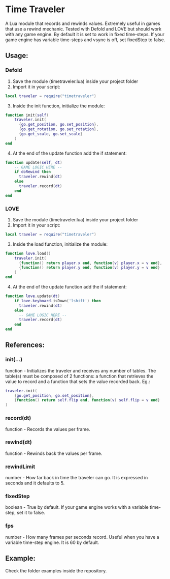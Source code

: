 # Time Traveler

A Lua module that records and rewinds values. Extremely useful in games that use a rewind mechanic. Tested with Defold and LOVE but should work with any game engine. By default it is set to work in fixed time-steps. If your game engine has variable time-steps and vsync is off, set fixedStep to false.

## Usage:
### Defold
1. Save the module (timetraveler.lua) inside your project folder
2. Import it in your script:
```Lua
local traveler = require("timetraveler")
```
3. Inside the init function, initialize the module:
```Lua
function init(self)
    traveler.init(
      {go.get_position, go.set_position},
      {go.get_rotation, go.set_rotation},
      {go.get_scale, go.set_scale}
    )
end
```
4. At the end of the update function add the if statement:
```Lua
function update(self, dt)
    -- GAME LOGIC HERE --
    if doRewind then
      traveler.rewind(dt)
    else
      traveler.record(dt)
    end
end
```

### LOVE
1. Save the module (timetraveler.lua) inside your project folder
2. Import it in your script:
```Lua
local traveler = require("timetraveler")
```
3. Inside the load function, initialize the module:
```Lua
function love.load()
    traveler.init(
      {function() return player.x end, function(v) player.x = v end},
      {function() return player.y end, function(v) player.y = v end}
    )
end
```
4. At the end of the update function add the if statement:
```Lua
function love.update(dt)
    if love.keyboard.isDown('lshift') then
      traveler.rewind(dt)
    else
      -- GAME LOGIC HERE --
      traveler.record(dt)
    end
end
```

## References:
### init(...)
function - Initializes the traveler and receives any number of tables. The table(s) must be composed of 2 functions: a function that retrieves the value to record and a function that sets the value recorded back. Eg.:
```Lua
traveler.init(
    {go.get_position, go.set_position},
    {function() return self.flip end, function(v) self.flip = v end}
)
```

### record(dt)
function - Records the values per frame.

### rewind(dt)
function - Rewinds back the values per frame.
### rewindLimit
number - How far back in time the traveler can go. It is expressed in seconds and it defaults to 5.
### fixedStep
boolean - True by default. If your game engine works with a variable time-step, set it to false.
### fps
number - How many frames per seconds record. Useful when you have a variable time-step engine. It is 60 by default.

## Example:
Check the folder examples inside the repository.
